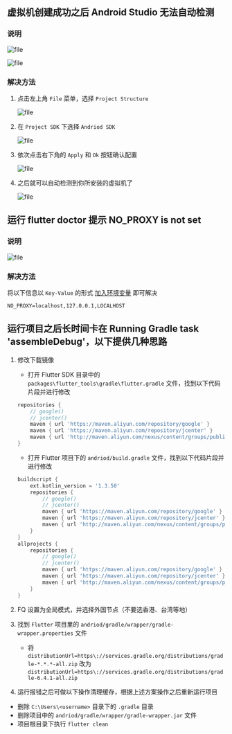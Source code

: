 ## 虚拟机创建成功之后 Android Studio 无法自动检测

### 说明

![file](/images/Flutter%20开发环境部署问题汇总/question_one_1.png)

![file](/images/Flutter%20开发环境部署问题汇总/question_one_2.png)

### 解决方法

1. 点击左上角 `File` 菜单，选择 `Project Structure`

    ![file](/images/Flutter%20开发环境部署问题汇总/question_one_3.png)
2. 在 `Project SDK` 下选择 `Andriod SDK`

    ![file](/images/Flutter%20开发环境部署问题汇总/question_one_4.png)

3. 依次点击右下角的 `Apply` 和 `Ok` 按钮确认配置

    ![file](/images/Flutter%20开发环境部署问题汇总/question_one_5.png)

4. 之后就可以自动检测到你所安装的虚拟机了

    ![file](/images/Flutter%20开发环境部署问题汇总/question_one_6.png)

## 运行 flutter doctor 提示 NO_PROXY is not set

### 说明

![file](/images/Flutter%20开发环境部署问题汇总/question_two_1.png)

### 解决方法

将以下信息以 `Key-Value` 的形式 [加入环境变量](/other/配置环境变量.md) 即可解决

```
NO_PROXY=localhost,127.0.0.1,LOCALHOST
```

## 运行项目之后长时间卡在 Running Gradle task 'assembleDebug'，以下提供几种思路

1. 修改下载镜像

    - 打开 Flutter SDK 目录中的 `packages\flutter_tools\gradle\flutter.gradle` 文件，找到以下代码片段并进行修改

     ```dart
     repositories {
         // google()
         // jcenter()
         maven { url 'https://maven.aliyun.com/repository/google' }
         maven { url 'https://maven.aliyun.com/repository/jcenter' }
         maven { url 'http://maven.aliyun.com/nexus/content/groups/public' }
     }
     ```
  
     - 打开 Flutter 项目下的 `andriod/build.gradle` 文件，找到以下代码片段并进行修改
  
     ```dart
     buildscript {
         ext.kotlin_version = '1.3.50'
         repositories {
             // google()
             // jcenter()
             maven { url 'https://maven.aliyun.com/repository/google' }
             maven { url 'https://maven.aliyun.com/repository/jcenter' }
             maven { url 'http://maven.aliyun.com/nexus/content/groups/public' }
         }
     }
     allprojects {
         repositories {
             // google()
             // jcenter()
             maven { url 'https://maven.aliyun.com/repository/google' }
             maven { url 'https://maven.aliyun.com/repository/jcenter' }
             maven { url 'http://maven.aliyun.com/nexus/content/groups/public' }
         }
     }
     ```

2. FQ 设置为全局模式，并选择外国节点（不要选香港、台湾等地）

3. 找到 `Flutter` 项目里的 `andriod/gradle/wrapper/gradle-wrapper.properties` 文件

   - 将 `distributionUrl=https\://services.gradle.org/distributions/gradle-*.*.*-all.zip`
     改为 `distributionUrl=https\://services.gradle.org/distributions/gradle-6.4.1-all.zip`

4. 运行报错之后可做以下操作清理缓存，根据上述方案操作之后重新运行项目

- 删除 `C:\Users\<username>` 目录下的 `.gradle` 目录
- 删除项目中的 `andriod/gradle/wrapper/gradle-wrapper.jar` 文件
- 项目根目录下执行 `flutter clean`

